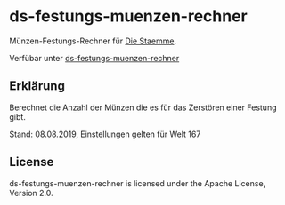 # ds-festungs-muenzen-rechner

Münzen-Festungs-Rechner für [Die Staemme](https://www.die-staemme.de/).

Verfübar unter [ds-festungs-muenzen-rechner](https://webexplorerguru.github.io/ds-festungs-muenzen-rechner/)

## Erklärung

Berechnet die Anzahl der Münzen die es für das Zerstören einer Festung gibt.

Stand: 08.08.2019, Einstellungen gelten für Welt 167

## License

ds-festungs-muenzen-rechner is licensed under the Apache License, Version 2.0.
